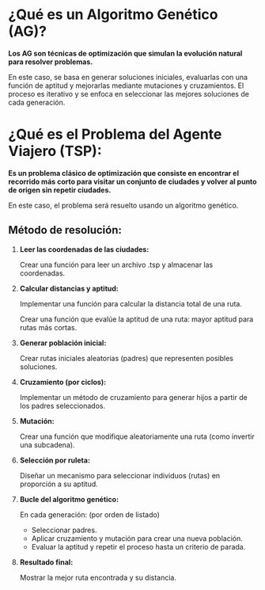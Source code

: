 # ¿Qué es un Algoritmo Genético (AG)?

<b>Los AG son técnicas de optimización que simulan la evolución natural para resolver problemas.</b> 

En este caso, se basa en generar soluciones iniciales, evaluarlas con una función de aptitud y mejorarlas mediante mutaciones y cruzamientos. El proceso es iterativo y se enfoca en seleccionar las mejores soluciones de cada generación.

# ¿Qué es el Problema del Agente Viajero (TSP):

<b>Es un problema clásico de optimización que consiste en encontrar el recorrido más corto para visitar un conjunto de ciudades y volver al punto de origen sin repetir ciudades.</b> 

En este caso, el problema será resuelto usando un algoritmo genético.

## Método de resolución:

1. **Leer las coordenadas de las ciudades:**
   
   Crear una función para leer un archivo .tsp y almacenar las coordenadas.

2. **Calcular distancias y aptitud:**
   
   Implementar una función para calcular la distancia total de una ruta.
   
   Crear una función que evalúe la aptitud de una ruta: mayor aptitud para rutas más cortas.

4. **Generar población inicial:**

   Crear rutas iniciales aleatorias (padres) que representen posibles soluciones.

5. **Cruzamiento (por ciclos):**

   Implementar un método de cruzamiento para generar hijos a partir de los padres seleccionados.

6. **Mutación:**

   Crear una función que modifique aleatoriamente una ruta (como invertir una subcadena).

7. **Selección por ruleta:**

   Diseñar un mecanismo para seleccionar individuos (rutas) en proporción a su aptitud.

8. **Bucle del algoritmo genético:**

   En cada generación: (por orden de listado)

   - Seleccionar padres.
   - Aplicar cruzamiento y mutación para crear una nueva población.
   - Evaluar la aptitud y repetir el proceso hasta un criterio de parada.

9. **Resultado final:**

   Mostrar la mejor ruta encontrada y su distancia.
